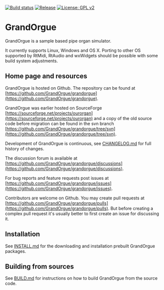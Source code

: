 [![Build status](https://github.com/GrandOrgue/grandorgue/actions/workflows/build.yml/badge.svg)](https://github.com/GrandOrgue/grandorgue/actions/workflows/build.yml)
[![Release](https://img.shields.io/github/v/release/GrandOrgue/grandorgue)](https://github.com/GrandOrgue/grandorgue/releases)
[![License: GPL v2](https://img.shields.io/badge/License-GPL%20v2-blue.svg)](https://www.gnu.org/licenses/old-licenses/gpl-2.0.en.html)

# GrandOrgue

GrandOrgue is a sample based pipe organ simulator.

It currently supports Linux, Windows and OS X. Porting to other OS supported by RtMidi, RtAudio and wxWidgets should be possible with some build system adjustments.

## Home page and resources
GrandOrgue is hosted on Github. The repository can be found at [https://github.com/GrandOrgue/grandorgue](https://github.com/GrandOrgue/grandorgue).

GrandOrgue was earlier hosted on SourceForge [https://sourceforge.net/projects/ourorgan](https://sourceforge.net/projects/ourorgan) and a copy of the old source code before migration can be found in the svn branch [https://github.com/GrandOrgue/grandorgue/tree/svn](https://github.com/GrandOrgue/grandorgue/tree/svn).

Development of GrandOrgue is continuous, see [CHANGELOG.md](CHANGELOG.md) for full history of changes.

The discussion forum is available at [https://github.com/GrandOrgue/grandorgue/discussions](https://github.com/GrandOrgue/grandorgue/discussions).

For bug reports and feature requests post issues at [https://github.com/GrandOrgue/grandorgue/issues](https://github.com/GrandOrgue/grandorgue/issues).

Contributors are welcome on Github. You may create pull requests at [https://github.com/GrandOrgue/grandorgue/pulls](https://github.com/GrandOrgue/grandorgue/pulls). But before creating a complex pull request it's usually better to first create an issue for discussing it.

## Installation
See [INSTALL.md](INSTALL.md) for the downloading and installation prebuilt GrandOrgue packages.

## Building from sources
See [BUILD.md](BUILD.md) for instructions on how to build GrandOrgue from the source code.
